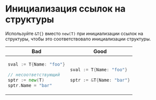 # Инициализация ссылок на структуры

Используйте `&T{}` вместо `new(T)` при инициализации ссылок на структуры, чтобы это
соответствовало инициализации структуры.

<table>
<thead><tr><th>Bad</th><th>Good</th></tr></thead>
<tbody>
<tr><td>

```go
sval := T{Name: "foo"}

// несоответствующий
sptr := new(T)
sptr.Name = "bar"
```

</td><td>

```go
sval := T{Name: "foo"}

sptr := &T{Name: "bar"}
```

</td></tr>
</tbody></table>
